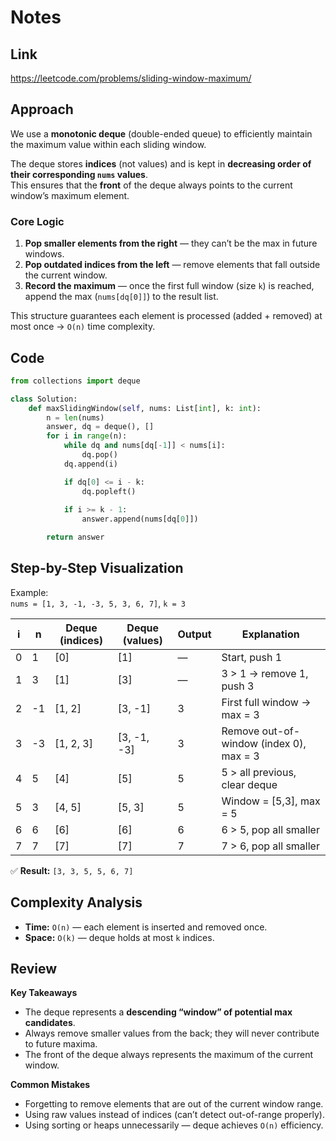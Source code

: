 # Notes

## Link
https://leetcode.com/problems/sliding-window-maximum/

## Approach

We use a **monotonic deque** (double-ended queue) to efficiently maintain the maximum value within each sliding window.

The deque stores **indices** (not values) and is kept in **decreasing order of their corresponding `nums` values**.  
This ensures that the **front** of the deque always points to the current window’s maximum element.

### Core Logic
1. **Pop smaller elements from the right** — they can’t be the max in future windows.  
2. **Pop outdated indices from the left** — remove elements that fall outside the current window.  
3. **Record the maximum** — once the first full window (size `k`) is reached, append the max (`nums[dq[0]]`) to the result list.

This structure guarantees each element is processed (added + removed) at most once → `O(n)` time complexity.


## Code
``` python
from collections import deque

class Solution:
    def maxSlidingWindow(self, nums: List[int], k: int):
        n = len(nums)
        answer, dq = deque(), []
        for i in range(n):
            while dq and nums[dq[-1]] < nums[i]:
                dq.pop()
            dq.append(i)

            if dq[0] <= i - k:
                dq.popleft()
            
            if i >= k - 1:
                answer.append(nums[dq[0]])

        return answer
```

## Step-by-Step Visualization

Example:  
`nums = [1, 3, -1, -3, 5, 3, 6, 7]`, `k = 3`

| i | n | Deque (indices) | Deque (values) | Output | Explanation |
|---|---|------------------|----------------|---------|--------------|
| 0 | 1 | [0] | [1] | — | Start, push 1 |
| 1 | 3 | [1] | [3] | — | 3 > 1 → remove 1, push 3 |
| 2 | -1 | [1, 2] | [3, -1] | 3 | First full window → max = 3 |
| 3 | -3 | [1, 2, 3] | [3, -1, -3] | 3 | Remove out-of-window (index 0), max = 3 |
| 4 | 5 | [4] | [5] | 5 | 5 > all previous, clear deque |
| 5 | 3 | [4, 5] | [5, 3] | 5 | Window = [5,3], max = 5 |
| 6 | 6 | [6] | [6] | 6 | 6 > 5, pop all smaller |
| 7 | 7 | [7] | [7] | 7 | 7 > 6, pop all smaller |

✅ **Result:** `[3, 3, 5, 5, 6, 7]`


## Complexity Analysis
- **Time:** `O(n)` — each element is inserted and removed once.  
- **Space:** `O(k)` — deque holds at most `k` indices.

## Review

**Key Takeaways**
- The deque represents a **descending “window” of potential max candidates**.  
- Always remove smaller values from the back; they will never contribute to future maxima.  
- The front of the deque always represents the maximum of the current window.

**Common Mistakes**
- Forgetting to remove elements that are out of the current window range.  
- Using raw values instead of indices (can’t detect out-of-range properly).  
- Using sorting or heaps unnecessarily — deque achieves `O(n)` efficiency.